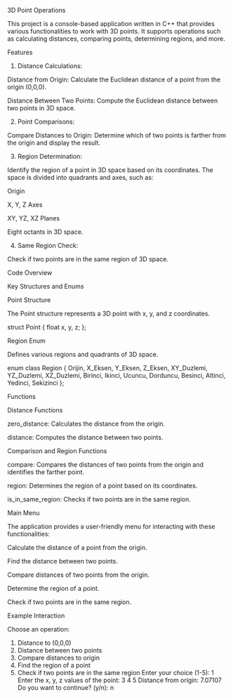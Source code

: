 3D Point Operations

This project is a console-based application written in C++ that provides various functionalities to work with 3D points. It supports operations such as calculating distances, comparing points, determining regions, and more.

Features

1. Distance Calculations:

Distance from Origin: Calculate the Euclidean distance of a point from the origin (0,0,0).

Distance Between Two Points: Compute the Euclidean distance between two points in 3D space.

2. Point Comparisons:

Compare Distances to Origin: Determine which of two points is farther from the origin and display the result.

3. Region Determination:

Identify the region of a point in 3D space based on its coordinates. The space is divided into quadrants and axes, such as:

Origin

X, Y, Z Axes

XY, YZ, XZ Planes

Eight octants in 3D space.

4. Same Region Check:

Check if two points are in the same region of 3D space.

Code Overview

Key Structures and Enums

Point Structure

The Point structure represents a 3D point with x, y, and z coordinates.

struct Point {
    float x, y, z;
};

Region Enum

Defines various regions and quadrants of 3D space.

enum class Region {
    Orijin, X_Eksen, Y_Eksen, Z_Eksen,
    XY_Duzlemi, YZ_Duzlemi, XZ_Duzlemi,
    Birinci, Ikinci, Ucuncu, Dorduncu,
    Besinci, Altinci, Yedinci, Sekizinci
};

Functions

Distance Functions

zero_distance: Calculates the distance from the origin.

distance: Computes the distance between two points.

Comparison and Region Functions

compare: Compares the distances of two points from the origin and identifies the farther point.

region: Determines the region of a point based on its coordinates.

is_in_same_region: Checks if two points are in the same region.

Main Menu

The application provides a user-friendly menu for interacting with these functionalities:

Calculate the distance of a point from the origin.

Find the distance between two points.

Compare distances of two points from the origin.

Determine the region of a point.

Check if two points are in the same region.

Example Interaction

Choose an operation:
1. Distance to (0,0,0)
2. Distance between two points
3. Compare distances to origin
4. Find the region of a point
5. Check if two points are in the same region
Enter your choice (1-5): 1
Enter the x, y, z values of the point: 3 4 5
Distance from origin: 7.07107
Do you want to continue? (y/n): n

